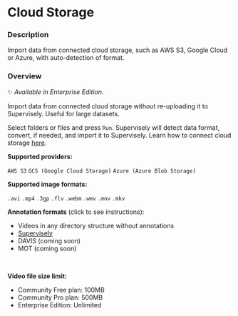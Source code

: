 # Cloud Storage

### Description

Import data from connected cloud storage, such as AWS S3, Google Cloud or Azure, with auto-detection of format.

### Overview

✨ _Available in Enterprise Edition._

Import data from connected cloud storage without re-uploading it to Supervisely. Useful for large datasets.

Select folders or files and press `Run`. Supervisely will detect data format, convert, if needed, and import it to Supervisely. Learn how to connect cloud storage [here](https://docs.supervisely.com/enterprise-edition/advanced-tuning/s3).

**Supported providers:** 

`AWS S3` `GCS (Google Cloud Storage)` `Azure (Azure Blob Storage)`

**Supported image formats:** 

`.avi` `.mp4` `.3gp` `.flv` `.webm` `.wmv` `.mov` `.mkv`

**Annotation formats** (click to see instructions):

- Videos in any directory structure without annotations
- [Supervisely](https://raw.githubusercontent.com/supervisely-ecosystem/import-wizard-docs/master/converter_docs/videos/supervisely.md)
- DAVIS (coming soon)
- MOT (coming soon)

<br>

**Video file size limit:**

- Community Free plan: 100MB
- Community Pro plan: 500MB
- Enterprise Edition: Unlimited
